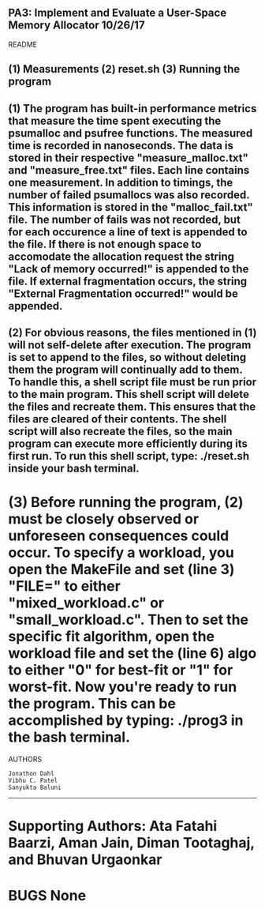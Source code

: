PA3: Implement and Evaluate a User-Space Memory Allocator 		       10/26/17
---------------------------------------------------------------------------------------
README

(1) Measurements
(2) reset.sh
(3) Running the program
---------------------------------------------------------------------------------------
(1) 	The program has built-in performance metrics that measure the time spent
	executing the psumalloc and psufree functions. The measured time is recorded
	in nanoseconds. The data is stored in their respective "measure_malloc.txt" and
	"measure_free.txt" files. Each line contains one measurement. In addition to 
	timings, the number of failed psumallocs was also recorded. This information is
	stored in the "malloc_fail.txt" file. The number of fails was not recorded, but
	for each occurence a line of text is appended to the file. If there is not
	enough space to accomodate the allocation request the string "Lack of memory
	occurred!" is appended to the file. If external fragmentation occurs, the 
	string "External Fragmentation occurred!" would be appended. 
---------------------------------------------------------------------------------------
(2)	For obvious reasons, the files mentioned in (1) will not self-delete after 
	execution. The program is set to append to the files, so without deleting them
	the program will continually add to them. To handle this, a shell script file
	must be run prior to the main program. This shell script will delete the 
	files and recreate them. This ensures that the files are cleared of their
	contents. The shell script will also recreate the files, so the main program
	can execute more efficiently during its first run. To run this shell script, 
	type: ./reset.sh inside your bash terminal.
---------------------------------------------------------------------------------------
(3)     Before running the program, (2) must be closely observed or unforeseen
	consequences could occur. To specify a workload, you open the MakeFile and set
	(line 3) "FILE=" to either "mixed_workload.c" or "small_workload.c". Then to
	set the specific fit algorithm, open the workload file and set the (line 6)
	algo to either "0" for best-fit or "1" for worst-fit. Now you're ready to run
	the program. This can be accomplished by typing: ./prog3 in the bash terminal.
=======================================================================================
AUTHORS

	Jonathon Dahl
	Vibhu C. Patel
	Sanyukta Baluni
---------------------------------------------------------------------------------------
Supporting Authors: 
Ata Fatahi Baarzi, Aman Jain, Diman Tootaghaj, and Bhuvan Urgaonkar
=======================================================================================
BUGS
	None
=======================================================================================

